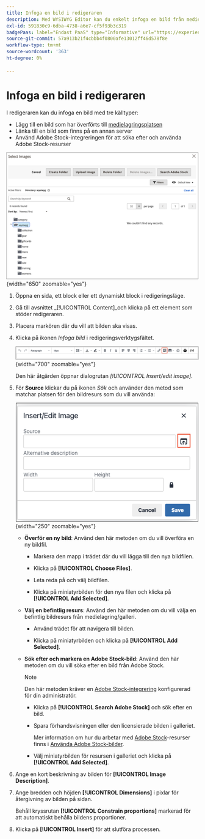 ```yaml
---
title: Infoga en bild i redigeraren
description: Med WYSIWYG Editor kan du enkelt infoga en bild från medielagringen, länka till en bild som finns på en annan server eller använda Adobe Stock-resurser.
exl-id: 591830c9-6dba-4738-a6e7-cf5f93b3c319
badgePaas: label="Endast PaaS" type="Informative" url="https://experienceleague.adobe.com/en/docs/commerce/user-guides/product-solutions" tooltip="Gäller endast Adobe Commerce i molnprojekt (Adobe-hanterad PaaS-infrastruktur) och lokala projekt."
source-git-commit: 57a913b21f4cbbb4f0800afe13012ff46d578f8e
workflow-type: tm+mt
source-wordcount: '363'
ht-degree: 0%

---
```


# Infoga en bild i redigeraren

I redigeraren kan du infoga en bild med tre källtyper:

- Lägg till en bild som har överförts till [medielagringsplatsen](media-storage.md)
- Länka till en bild som finns på en annan server
- Använd Adobe Stock-integreringen för att söka efter och använda Adobe Stock-resurser

![Medielagring](./assets/media-storage.png){width="650" zoomable="yes"}

1. Öppna en sida, ett block eller ett dynamiskt block i redigeringsläge.

1. Gå till avsnittet _[!UICONTROL Content]_och klicka på ett element som stöder redigeraren.

1. Placera markören där du vill att bilden ska visas.

1. Klicka på ikonen _Infoga bild_ i redigeringsverktygsfältet.

   ![Ikonen Infoga bild](./assets/editor-toolbar-image-button.png){width="700" zoomable="yes"}

   Den här åtgärden öppnar dialogrutan _[!UICONTROL Insert/edit image]_.

1. För **Source** klickar du på ikonen _Sök_ och använder den metod som matchar platsen för den bildresurs som du vill använda:

   ![Markera sökikonen](./assets/editor-dialog-insert-image.png){width="250" zoomable="yes"}

   - **Överför en ny bild**: Använd den här metoden om du vill överföra en ny bildfil.

      - Markera den mapp i trädet där du vill lägga till den nya bildfilen.

      - Klicka på **[!UICONTROL Choose Files]**.

      - Leta reda på och välj bildfilen.

      - Klicka på miniatyrbilden för den nya filen och klicka på **[!UICONTROL Add Selected]**.

   - **Välj en befintlig resurs**: Använd den här metoden om du vill välja en befintlig bildresurs från medielagring/galleri.

      - Använd trädet för att navigera till bilden.

      - Klicka på miniatyrbilden och klicka på **[!UICONTROL Add Selected]**.

   - **Sök efter och markera en Adobe Stock-bild**: Använd den här metoden om du vill söka efter en bild från Adobe Stock.

     >[!NOTE]
     >
     >Den här metoden kräver en [Adobe Stock-integrering](adobe-stock.md) konfigurerad för din administratör.

      - Klicka på **[!UICONTROL Search Adobe Stock]** och sök efter en bild.

      - Spara förhandsvisningen eller den licensierade bilden i galleriet.

        Mer information om hur du arbetar med [Adobe Stock](https://stock.adobe.com)-resurser finns i [Använda Adobe Stock-bilder](adobe-stock-manage.md).

      - Välj miniatyrbilden för resursen i galleriet och klicka på **[!UICONTROL Add Selected]**.

1. Ange en kort beskrivning av bilden för **[!UICONTROL Image Description]**.

1. Ange bredden och höjden **[!UICONTROL Dimensions]** i pixlar för återgivning av bilden på sidan.

   Behåll kryssrutan **[!UICONTROL Constrain proportions]** markerad för att automatiskt behålla bildens proportioner.

1. Klicka på **[!UICONTROL Insert]** för att slutföra processen.
